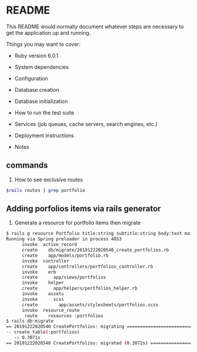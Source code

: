 # README

This README would normally document whatever steps are necessary to get the
application up and running.

Things you may want to cover:

* Ruby version 6.0.1

* System dependencies

* Configuration

* Database creation

* Database initialization

* How to run the test suite

* Services (job queues, cache servers, search engines, etc.)

* Deployment instructions

* Notes
## commands
1. How to see exclusive routes
```sh
$rails routes | grep portfolio
```

## Adding porfolios items via rails generator
1. Generate a resource for portfolio items then migrate
```sh
$ rails g resource Portfolio title:string subtitle:string body:text main_image:text thumb_image:text
Running via Spring preloader in process 4853
      invoke  active_record
      create    db/migrate/20191222020540_create_portfolios.rb
      create    app/models/portfolio.rb
      invoke  controller
      create    app/controllers/portfolios_controller.rb
      invoke    erb
      create      app/views/portfolios
      invoke    helper
      create      app/helpers/portfolios_helper.rb
      invoke    assets
      invoke      scss
      create        app/assets/stylesheets/portfolios.scss
      invoke  resource_route
       route    resources :portfolios
$ rails db:migrate
== 20191222020540 CreatePortfolios: migrating =================================
-- create_table(:portfolios)
   -> 0.3071s
== 20191222020540 CreatePortfolios: migrated (0.3072s) ========================
```

